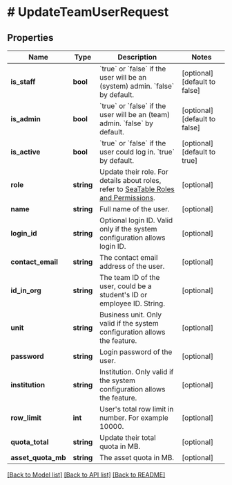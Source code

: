 # # UpdateTeamUserRequest

## Properties

Name | Type | Description | Notes
------------ | ------------- | ------------- | -------------
**is_staff** | **bool** | &#x60;true&#x60; or &#x60;false&#x60; if the user will be an (system) admin. &#x60;false&#x60; by default. | [optional] [default to false]
**is_admin** | **bool** | &#x60;true&#x60; or &#x60;false&#x60; if the user will be an (team) admin. &#x60;false&#x60; by default. | [optional] [default to false]
**is_active** | **bool** | &#x60;true&#x60; or &#x60;false&#x60; if the user could log in. &#x60;true&#x60; by default. | [optional] [default to true]
**role** | **string** | Update their role. For details about roles, refer to [SeaTable Roles and Permissions](https://manual.seatable.io/config/enterprise/roles_permissions/). | [optional]
**name** | **string** | Full name of the user. | [optional]
**login_id** | **string** | Optional login ID. Valid only if the system configuration allows login ID. | [optional]
**contact_email** | **string** | The contact email address of the user. | [optional]
**id_in_org** | **string** | The team ID of the user, could be a student&#39;s ID or employee ID. String. | [optional]
**unit** | **string** | Business unit. Only valid if the system configuration allows the feature. | [optional]
**password** | **string** | Login password of the user. | [optional]
**institution** | **string** | Institution. Only valid if the system configuration allows the feature. | [optional]
**row_limit** | **int** | User&#39;s total row limit in number. For example 10000. | [optional]
**quota_total** | **string** | Update their total quota in MB. | [optional]
**asset_quota_mb** | **string** | The asset quota in MB. | [optional]

[[Back to Model list]](../../README.md#models) [[Back to API list]](../../README.md#endpoints) [[Back to README]](../../README.md)
